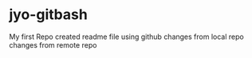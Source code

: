 # jyo-gitbash
My first Repo
created readme file using github
changes from local repo
changes from remote repo

